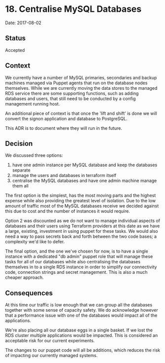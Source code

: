 # 18. Centralise MySQL Databases

Date: 2017-08-02

## Status

Accepted

## Context

We currently have a number of MySQL primaries, secondaries and backup machines
managed via Puppet agents that run on the database nodes themselves. While we are currently moving the
data stores to the managed RDS service there are some supporting functions,
such as adding databases and users, that still need to be conducted by a config management
running host.

An additional piece of context is that once the 'lift and shift'
is done we will convert the signon application and database to PostgreSQL.

This ADR is to document where they will run in the future.

## Decision

We discussed three options:

 1. have one admin instance per MySQL database and keep the databases separate
 2. manage the users and databases in terraform itself
 3. centralise the MySQL databases and have one admin machine manage them all

The first option is the simplest, has the most moving parts and the highest expense while also
providing the greatest level of isolation. Due to the low amount of traffic most of the 
MySQL databases receive we decided against this due to cost and the number of
instances it would require.

Option 2 was discounted as we do not want to manage individual aspects of databases and their users
using Terraform providers at this date as we have a large, existing, investment in using puppet 
for these tasks. We would also need a way to pass secrets back and forth between the two code 
bases; a complexity we'd like to defer.

The final option, and the one we've chosen for now, is to have a single instance with a dedicated "db admin"
puppet role that will manage these tasks for all of our databases while also centralising the
databases themselves in to a single RDS instance in order to simplify our connectivity code,
connection strings and secret management. This is also a much cheaper approach.

## Consequences

At this time our traffic is low enough that we can group all the databases together
with some sense of capacity safety. We do acknowledge however that a performance issue with one
of the databases would impact all of the applications.

We're also placing all our database eggs in a single basket. If we lost the RDS cluster
multiple applications would be impacted. This is considered an acceptable risk for our
current experiments.

The changes to our puppet code will all be additions, which reduces the risk of impacting
our currently managed systems.
